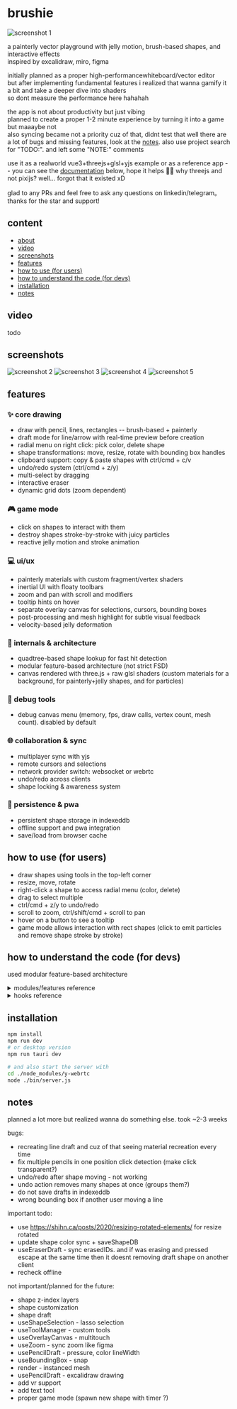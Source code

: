 # brushie
![screenshot 1](./github-media/1.webp)

a painterly vector playground with jelly motion, brush-based shapes, and interactive effects  
inspired by excalidraw, miro, figma  

initially planned as a proper high-performancewhiteboard/vector editor  
but after implementing fundamental features i realized that wanna gamify it a bit and take a deeper dive into shaders  
so dont measure the performance here hahahah  

the app is not about productivity but just vibing  
planned to create a proper 1-2 minute experience by turning it into a game but maaaybe not   
also syncing became not a priority cuz of that, didnt test that well
there are a lot of bugs and missing features, look at the [notes](#notes). also use project search for "TODO:". and left some "NOTE:" comments

use it as a realworld vue3+threejs+glsl+yjs example or as a reference app -- you can see the [documentation](#how-to-understand-the-code-for-devs) below, hope it helps 💞🤘
why threejs and not pixijs? well... forgot that it existed xD

glad to any PRs and feel free to ask any questions on linkedin/telegram。 thanks for the star and support!  

## content
- [about](#brushie)
- [video](#video)
- [screenshots](#screenshots)
- [features](#features)
- [how to use (for users)](#how-to-use-for-users)
- [how to understand the code (for devs)](#how-to-understand-the-code-for-devs)
- [installation](#installation)
- [notes](#notes)

## video
todo

## screenshots
![screenshot 2](./github-media/2.webp)
![screenshot 3](./github-media/3.webp)
![screenshot 4](./github-media/4.webp)
![screenshot 5](./github-media/5.webp)

## features
### ✨ core drawing
- draw with pencil, lines, rectangles -- brush-based + painterly
- draft mode for line/arrow with real-time preview before creation
- radial menu on right click: pick color, delete shape
- shape transformations: move, resize, rotate with bounding box handles
- clipboard support: copy & paste shapes with ctrl/cmd + c/v
- undo/redo system (ctrl/cmd + z/y)
- multi-select by dragging
- interactive eraser
- dynamic grid dots (zoom dependent)
### 🎮 game mode
- click on shapes to interact with them
- destroy shapes stroke-by-stroke with juicy particles
- reactive jelly motion and stroke animation
### 💻 ui/ux
- painterly materials with custom fragment/vertex shaders
- inertial UI with floaty toolbars
- zoom and pan with scroll and modifiers
- tooltip hints on hover
- separate overlay canvas for selections, cursors, bounding boxes
- post-processing and mesh highlight for subtle visual feedback
- velocity-based jelly deformation
### 🧠 internals & architecture
- quadtree-based shape lookup for fast hit detection
- modular feature-based architecture (not strict FSD)
- canvas rendered with three.js + raw glsl shaders (custom materials for a background, for painterly+jelly shapes, and for particles)
### 🧪 debug tools
- debug canvas menu (memory, fps, draw calls, vertex count, mesh count). disabled by default
### 🌐 collaboration & sync
- multiplayer sync with yjs
- remote cursors and selections
- network provider switch: websocket or webrtc
- undo/redo across clients
- shape locking & awareness system
### 💾 persistence & pwa
- persistent shape storage in indexeddb
- offline support and pwa integration
- save/load from browser cache

## how to use (for users)
- draw shapes using tools in the top-left corner
- resize, move, rotate
- right-click a shape to access radial menu (color, delete)
- drag to select multiple
- ctrl/cmd + z/y to undo/redo
- scroll to zoom, ctrl/shift/cmd + scroll to pan
- hover on a button to see a tooltip
- game mode allows interaction with rect shapes (click to emit particles and remove shape stroke by stroke)

## how to understand the code (for devs)
used modular feature-based architecture

<details>
<summary>modules/features reference</summary>

### editor

- `editor-core`  
  base visual components and rendering (3d canvas, debug, materials, shaders)  
  hooks for animations, camera control, effects, rendering, zooming

- `editor-game`  
  game mode mechanics, layer logic, and interactive shape gameplay. in a very wip shape  
  and actually making it as a game would require some arch changes  
  to prevent fundamental editor features be tightly coupled with game logic

- `editor-input`  
  user input handling: mouse, 3d tools, cursors

- `editor-shapes`  
  all about shapes: radial menu, hooks for creating, editing, finding, selecting, clipboard, draft, bounding box

- `editor-ui`  
  canvas ui components (container, toolbar) and hooks for tool management. and inertial ui (its looking very fun!!!)

- `editor-sync`  
  yjs syncing integration, network providers (webrtc/websocket), remote cursors, locked shapes, drafts, undo/redo support

### shared
- shared constants, hooks, services (quadtree), shaders, types
- and a couple of ui components -- menu, button, tooltip

### math
- helper utils for geometry, lerp, transforms, easing

### pwa
- progressive web app support
</details>

<details>
<summary>hooks reference</summary>

#### editor-core
- `useCanvasBackground` -- used to make threejs plane to make proper retro pass. initially there was just css background
- `useJellyVelocityAnimation` -- calculates jelly velocity for animated distortion based on motion
- `useGridDots` -- renders subtle grid dots on canvas for alignment and spatial reference
- `useMeshAnimation` -- fade/brush animations for shapes
- `useMeshesManager` -- central shape-to-mesh syncing with create/update/remove logic
- `useMeshHighlight` -- handles mesh color shift effects on hover or selection
- `useOverlayCanvas` -- overlay canvas for selections, cursors, bounding boxes
- `usePan3D` -- pan logic for 3D canvas
- `useParticleSystem` -- manages particles, destruction effects
- `usePointer3DTools` -- 3d helpers (ndc, raycast, world to screen, screen to world)
- `usePostProcessing` -- applies retro effects using composer passes
- `useResizeHandler` -- listens to window size changes and updates viewport
- `useWebGlRenderer` -- sets up threejs context
- `useZoom3D` -- manages zoom and camera

#### editor-game
- `useGameLayer` -- mounts additional game layer for interactivity
- `useGameMode` -- game mode state
- `usePainterlyInteractions` -- handles interaction logic with painterly shapes (click-to-destroy)

#### editor-input
- `useInputEvents` -- global mouse event capture and delegation per tool
- `usePointerCursor` -- manages cursor style and snap updates

#### editor-shapes
- `useBoundingBox` -- provides bounding box handles for shape/group transforms: move, resize, rotate
- `useEraserDraft` -- eraser draft
- `useLineDraft` -- line draft
- `usePencilDraft` -- pencil draft
- `useShapeClipboard` -- handles copy/paste with local clipboard
- `useShapeCore` -- shape creation, deletion, update logic
- `useShapeDraft` -- draft component that handles sync and encapsulates line/pencil/eraser logic
- `useShapeFinder` -- finds shapes at pointer position using quadtree
- `useShapeRadialMenu` -- radial menu logic with color/delete options
- `useShapeSelection` -- shape selection states

#### editor-ui
- `useInertialUI` -- floaty motion for UI panels
- `useToolManager` -- global state for selected tool

#### editor-sync
- `useLockedShapes` -- syncs locked shape state across clients
- `useRemoteCursors` -- renders real-time cursors from other users
- `useRemoteSelection` -- shows other users' shape selections
- `useSyncDraftShapes` -- syncs draft shapes across clients
- `useSyncShapes` -- syncs shapes across clients
- `useUndoRedo` -- undo/redo logic
- `useYjs` -- yjs setup and sync config

#### pwa
- `useOnline` -- tracks network online/offline state

</details>

## installation
```bash
npm install
npm run dev
# or desktop version
npm run tauri dev

# and also start the server with 
cd ./node_modules/y-webrtc
node ./bin/server.js
```

## notes
planned a lot more but realized wanna do something else. took ~2-3 weeks

bugs: 
- recreating line draft and cuz of that seeing material recreation every time
- fix multiple pencils in one position click detection (make click transparent?)
- undo/redo after shape moving - not working
- undo action removes many shapes at once (groups them?)
- do not save drafts in indexeddb
- wrong bounding box if another user moving a line

important todo:
- use https://shihn.ca/posts/2020/resizing-rotated-elements/ for resize rotated
- update shape color sync + saveShapeDB
- useEraserDraft - sync erasedIDs. and if was erasing and pressed escape at the same time then it doesnt removing draft shape on another client
- recheck offline

not important/planned for the future:
- shape z-index layers
- shape customization
- shape draft
- useShapeSelection - lasso selection
- useToolManager - custom tools
- useOverlayCanvas - multitouch
- useZoom - sync zoom like figma
- usePencilDraft - pressure, color lineWidth
- useBoundingBox - snap
- render - instanced mesh
- usePencilDraft - excalidraw drawing
- add vr support
- add text tool
- proper game mode (spawn new shape with timer ?)